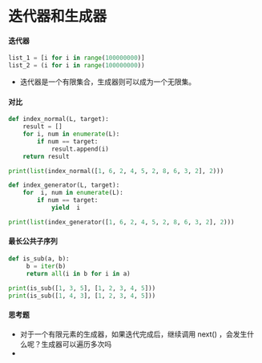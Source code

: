 # 迭代器和生成器

#### 迭代器
```python
list_1 = [i for i in range(100000000)]
list_2 = (i for i in range(100000000))
```
* 迭代器是一个有限集合，生成器则可以成为一个无限集。

####  对比
```python
def index_normal(L, target):
    result = []
    for i, num in enumerate(L):
        if num == target:
            result.append(i)
    return result

print(list(index_normal([1, 6, 2, 4, 5, 2, 8, 6, 3, 2], 2)))

def index_generator(L, target):
    for  i, num in enumerate(L):
        if num == target:
            yield  i

print(list(index_generator([1, 6, 2, 4, 5, 2, 8, 6, 3, 2], 2)))
```

#### 最长公共子序列
```python
def is_sub(a, b):
     b = iter(b)
     return all(i in b for i in a)

print(is_sub([1, 3, 5], [1, 2, 3, 4, 5]))
print(is_sub([1, 4, 3], [1, 2, 3, 4, 5]))
```

#### 思考题
* 对于一个有限元素的生成器，如果迭代完成后，继续调用 next() ，会发生什么呢？生成器可以遍历多次吗
* 
